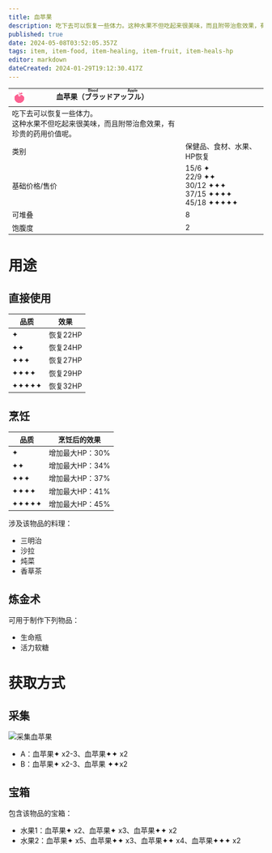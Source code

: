 ```yaml
---
title: 血苹果
description: 吃下去可以恢复一些体力。这种水果不但吃起来很美味，而且附带治愈效果，有珍贵的药用价值呢。
published: true
date: 2024-05-08T03:52:05.357Z
tags: item, item-food, item-healing, item-fruit, item-heals-hp
editor: markdown
dateCreated: 2024-01-29T19:12:30.417Z
---
```


| <img style="float: left; image-rendering: pixelated;" src="/assets/global/items/common_fruit.png" alt="物品图标" />血苹果（<ruby>ブラッドアッフル<rt>Blood Apple</rt></ruby>） ||
| - | - |
| 吃下去可以恢复一些体力。<br>这种水果不但吃起来很美味，而且附带治愈效果，有珍贵的药用价值呢。 ||
| 类别 | 保健品、食材、水果、HP恢复 |
| 基础价格/售价 | 15/6 ✦<br>22/9 ✦✦<br>30/12 ✦✦✦<br>37/15 ✦✦✦✦<br>45/18 ✦✦✦✦✦ |
| 可堆叠 | 8 |
| 饱腹度 | 2 |

# 用途
## 直接使用
| 品质 | 效果 |
| - | - |
| ✦ | 恢复22HP |
| ✦✦ | 恢复24HP |
| ✦✦✦ | 恢复27HP |
| ✦✦✦✦ | 恢复29HP |
| ✦✦✦✦✦ | 恢复32HP |
## 烹饪
| 品质 | 烹饪后的效果 |
| - | - |
| ✦ | 增加最大HP：30% |
| ✦✦ | 增加最大HP：34% |
| ✦✦✦ | 增加最大HP：37% |
| ✦✦✦✦ | 增加最大HP：41% |
| ✦✦✦✦✦ | 增加最大HP：45% |
涉及该物品的料理：
- 三明治
- 沙拉
- 炖菜
- 香草茶
## 炼金术
可用于制作下列物品：
- 生命瓶
- 活力软糖

# 获取方式
## 采集
![采集血苹果](/assets/items/blood_apple/get_blood_apple.png)
- A：血苹果✦ x2-3、血苹果✦✦ x2
- B：血苹果✦ x2-3、血苹果 ✦✦x2
## 宝箱
包含该物品的宝箱：
- 水果1：血苹果✦ x2、血苹果✦ x3、血苹果✦✦ x2
- 水果2：血苹果✦ x5、血苹果✦✦ x3、血苹果✦✦ x4、血苹果✦✦✦ x2